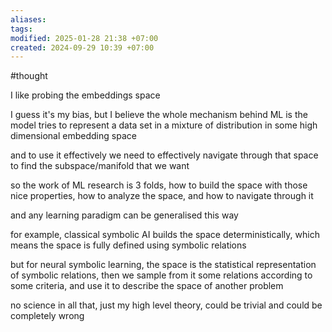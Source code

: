 ```yaml
---
aliases: 
tags: 
modified: 2025-01-28 21:38 +07:00
created: 2024-09-29 10:39 +07:00
---
```

#thought  

I like probing the embeddings space

I guess it's my bias, but I believe the whole mechanism behind ML is the model tries to represent a data set in a mixture of distribution in some high dimensional embedding space

and to use it effectively we need to effectively navigate through that space to find the subspace/manifold that we want

so the work of ML research is 3 folds, how to build the space with those nice properties, how to analyze the space, and how to navigate through it

and any learning paradigm can be generalised this way

for example, classical symbolic AI builds the space deterministically, which means the space is fully defined using symbolic relations

but for neural symbolic learning, the space is the statistical representation of symbolic relations, then we sample from it some relations according to some criteria, and use it to describe the space of another problem

no science in all that, just my high level theory, could be trivial and could be completely wrong
